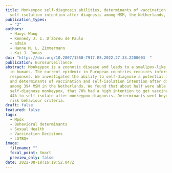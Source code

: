 ```yaml
---
title: Monkeypox self-diagnosis abilities, determinants of vaccination and
  self-isolation intention after diagnosis among MSM, the Netherlands, July 2022
publication_types:
  - "2"
authors:
  - Haoyi Wang
  - Kennedy J. I. D’abreu de Paulo
  - admin
  - Hanne M. L. Zimmermann
  - Kai J. Jonas
doi: "https://doi.org/10.2807/1560-7917.ES.2022.27.33.2200603  "
publication: Eurosurveillance
abstract: Monkeypox is a zoonotic disease and leads to a smallpox-like disease
  in humans. The current epidemic in European countries requires informed
  responses. We investigated the ability to self-diagnose a potential infection,
  and determinants of vaccination and self-isolation intention after diagnosis
  among 394 MSM in the Netherlands. We found that about half were able to
  self-diagnose monkeypox, that 70% had a high intention to get vaccinated and
  44% to self-isolate after monkeypox diagnosis. Determinants went beyond mere
  risk behaviour criteria.
draft: false
featured: false
tags:
  - Mpox
  - Behavioral determinants
  - Sexual Health
  - Vaccination Decisions
  - LGTBQ+
image:
  filename: ""
  focal_point: Smart
  preview_only: false
date: 2022-08-18T16:19:52.047Z
---
```

